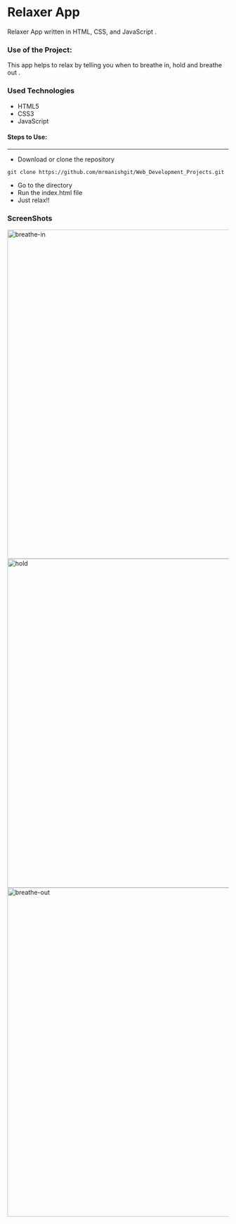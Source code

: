 <h1>Relaxer App</h1>

<p>Relaxer App written in HTML, CSS, and JavaScript .</p>

### Use of the Project:

<p>This app helps to relax by telling you when to breathe in, hold and breathe out .</p>

<h3>Used Technologies</h3>
<ul>
  <li>HTML5</li>
  <li>CSS3</li>
  <li>JavaScript</li>
</ul>

#### Steps to Use:

---

- Download or clone the repository

```
git clone https://github.com/mrmanishgit/Web_Development_Projects.git
```

- Go to the directory
- Run the index.html file
- Just relax!!

<h3> ScreenShots </h3> 

<img width="750" alt="breathe-in" src="https://user-images.githubusercontent.com/63009472/126199968-7acb328d-4d15-4134-bb5f-3d11a8e57438.png">

<br>

<img width="750" alt="hold" src="https://user-images.githubusercontent.com/63009472/126199455-b6ff56f5-f9a3-4ec6-a50e-c60957802894.png">

<br>

<img width="750" alt="breathe-out" src="https://user-images.githubusercontent.com/63009472/126199414-4adc04b6-c699-4fc9-8259-50ea18d223b0.png">

<br>


